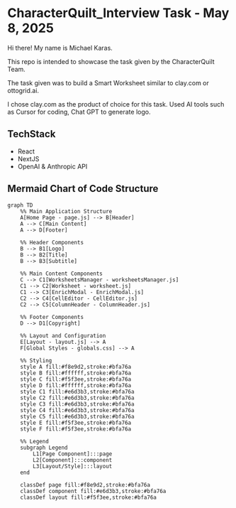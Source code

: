 # CharacterQuilt_Interview Task - May 8, 2025

Hi there! My name is Michael Karas.

This repo is intended to showcase the task given by the CharacterQuilt Team.

The task given was to build a Smart Worksheet similar to clay.com or ottogrid.ai.

I chose clay.com as the product of choice for this task. Used AI tools such as Cursor for coding, Chat GPT to generate logo.

## TechStack
- React
- NextJS
- OpenAI & Anthropic API



## Mermaid Chart of Code Structure

```mermaid
graph TD
    %% Main Application Structure
    A[Home Page - page.js] --> B[Header]
    A --> C[Main Content]
    A --> D[Footer]
    
    %% Header Components
    B --> B1[Logo]
    B --> B2[Title]
    B --> B3[Subtitle]
    
    %% Main Content Components
    C --> C1[WorksheetsManager - worksheetsManager.js]
    C1 --> C2[Worksheet - worksheet.js]
    C1 --> C3[EnrichModal - EnrichModal.js]
    C2 --> C4[CellEditor - CellEditor.js]
    C2 --> C5[ColumnHeader - ColumnHeader.js]
    
    %% Footer Components
    D --> D1[Copyright]

    %% Layout and Configuration
    E[Layout - layout.js] --> A
    F[Global Styles - globals.css] --> A

    %% Styling
    style A fill:#f8e9d2,stroke:#bfa76a
    style B fill:#ffffff,stroke:#bfa76a
    style C fill:#f5f3ee,stroke:#bfa76a
    style D fill:#ffffff,stroke:#bfa76a
    style C1 fill:#e6d3b3,stroke:#bfa76a
    style C2 fill:#e6d3b3,stroke:#bfa76a
    style C3 fill:#e6d3b3,stroke:#bfa76a
    style C4 fill:#e6d3b3,stroke:#bfa76a
    style C5 fill:#e6d3b3,stroke:#bfa76a
    style E fill:#f5f3ee,stroke:#bfa76a
    style F fill:#f5f3ee,stroke:#bfa76a

    %% Legend
    subgraph Legend
        L1[Page Component]:::page
        L2[Component]:::component
        L3[Layout/Style]:::layout
    end

    classDef page fill:#f8e9d2,stroke:#bfa76a
    classDef component fill:#e6d3b3,stroke:#bfa76a
    classDef layout fill:#f5f3ee,stroke:#bfa76a
```
